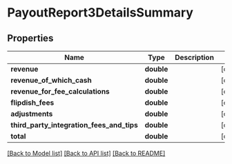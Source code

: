 # PayoutReport3DetailsSummary

## Properties
Name | Type | Description | Notes
------------ | ------------- | ------------- | -------------
**revenue** | **double** |  | [optional] 
**revenue_of_which_cash** | **double** |  | [optional] 
**revenue_for_fee_calculations** | **double** |  | [optional] 
**flipdish_fees** | **double** |  | [optional] 
**adjustments** | **double** |  | [optional] 
**third_party_integration_fees_and_tips** | **double** |  | [optional] 
**total** | **double** |  | [optional] 

[[Back to Model list]](../README.md#documentation-for-models) [[Back to API list]](../README.md#documentation-for-api-endpoints) [[Back to README]](../README.md)


